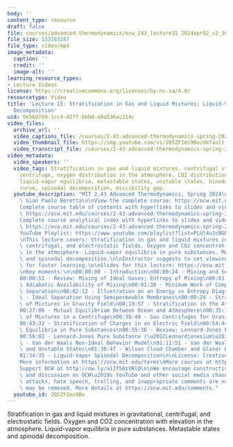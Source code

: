 ```yaml
---
body: ''
content_type: resource
draft: false
file: courses/advanced-thermodynamics/ocw_243_lecture15_2024apr02_v2_360p_16_9.mp4
file_size: 153183267
file_type: video/mp4
image_metadata:
  caption: ''
  credit: ''
  image-alt: ''
learning_resource_types:
- Lecture Videos
license: https://creativecommons.org/licenses/by-nc-sa/4.0/
resourcetype: Video
title: 'Lecture 15: Stratification in Gas and Liquid Mixtures; Liquid-Vapor Spinodal
  Decomposition'
uid: 0e56d760-1cc4-427f-bbbd-e8a536ac214c
video_files:
  archive_url: ''
  video_captions_file: /courses/2-43-advanced-thermodynamics-spring-2024/ocw_243_lecture15_2024apr02_v2_captions.vtt
  video_thumbnail_file: https://img.youtube.com/vi/2Q5ZFIms9Bo/default.jpg
  video_transcript_file: /courses/2-43-advanced-thermodynamics-spring-2024/ocw_243_lecture15_2024apr02_v2_transcript.pdf
video_metadata:
  video_speakers: ''
  video_tags: Stratification in gas and liquid mixtures, centrifugal stratification,
    centrifuge, oxygen distribution in the atmosphere, CO2 distribution in the atmosphere,
    liquid-vapor equilibria, metastable states, unstable states, binodal curve, spinodal
    curve, spinodal decomposition, miscibility gap.
  youtube_description: "MIT 2.43 Advanced Thermodynamics, Spring 2024\nInstructor:\
    \ Gian Paolo Beretta\n\nView the complete course: https://ocw.mit.edu/courses/2-43-advanced-thermodynamics-spring-2024/\n\
    Complete course table of contents with hyperlinks to slides and video timestamps:\
    \ https://ocw.mit.edu/courses/2-43-advanced-thermodynamics-spring-2024/resources/mit2_43_s24_toc_slides_pdf/\n\
    Complete course analytical index with hyperlinks to slides and video timestamps:\
    \ https://ocw.mit.edu/courses/2-43-advanced-thermodynamics-spring-2024/resources/mit2_43_s24_index_slides_pdf/\n\
    YouTube Playlist: https://www.youtube.com/playlist?list=PLUl4u3cNGP6309d0oJDiVo1CvxUQXJ2il\n\
    \nThis lecture covers: Stratification in gas and liquid mixtures in gravitational,\
    \ centrifugal, and electrostatic fields. Oxygen and CO2 concentration with elevation\
    \ in the atmosphere. Liquid-vapor equilibria in pure substances. Metastable states\
    \ and spinodal decomposition.\n\nInstructor suggests to set viewing speed at 1.5\
    \ for faster learning.\n\nSlides for this lecture: https://ocw.mit.edu/courses/2-43-advanced-thermodynamics-spring-2024/resources/mit2_43_s24_lec15_pdf/\n\
    \nKey moments:\n\n00:00:00 - Introduction\n00:00:24 - Mixing and Separation. Stratification\n\
    00:00:51 - Review: Mixing of Ideal Gases; Entropy of Mixing\n00:01:11 - Review:\
    \ Adiabatic Availability of Mixing\n00:01:38 - Minimum Work of Complete Mixture\
    \ Separation\n00:02:12 - Illustration on an Energy vs Entropy Diagram\n00:05:27\
    \ - Ideal Separation Using Semipermeable Membranes\n00:09:24 - Stratification\
    \ of Mixtures in Gravity Field\n00:19:57 - Stratification in the Atmosphere\n\
    00:27:06 - Mutual Equilibrium Between Ocean and Atmosphere\n00:35:12 - Stratification\
    \ of Mixtures in a Centrifuge\n00:38:49 - Gas Centrifuges for Uranium Enrichment\n\
    00:43:32 - Stratification of Charges in an Electric Field\n00:54:44 - Liquid-Vapor\
    \ Equilibria in Pure Substances\n00:55:36 - Review: Lennard-Jones Potential\n\
    00:56:02 - Lennard-Jones Pure Substance (\u201CLennardjonesium\u201D)\n01:07:20\
    \ - Van der Waals Non-Ideal Behavior Model\n01:11:51 - Van der Waals Metastable\
    \ and Unstable States\n01:30:47 - Wilson Cloud Chamber and Glaser Bubble Chamber\n\
    01:34:35 - Liquid-Vapor Spinodal Decomposition\n\nLicense: Creative Commons BY-NC-SA\n\
    More information at https://ocw.mit.edu/terms\nMore courses at https://ocw.mit.edu\n\
    Support OCW at http://ow.ly/a1If50zVRlQ\n\nWe encourage constructive comments\
    \ and discussion on OCW\u2019s YouTube and other social media channels. Personal\
    \ attacks, hate speech, trolling, and inappropriate comments are not allowed and\
    \ may be removed. More details at https://ocw.mit.edu/comments."
  youtube_id: 2Q5ZFIms9Bo
---
```

Stratification in gas and liquid mixtures in gravitational, centrifugal, and electrostatic fields. Oxygen and CO2 concentration with elevation in the atmosphere. Liquid-vapor equilibria in pure substances. Metastable states and spinodal decomposition.